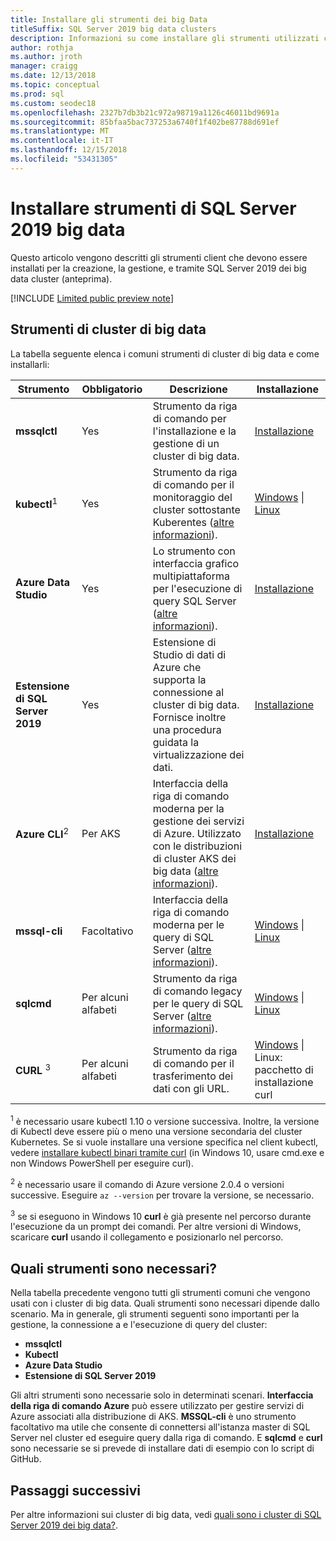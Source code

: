 ```yaml
---
title: Installare gli strumenti dei big Data
titleSuffix: SQL Server 2019 big data clusters
description: Informazioni su come installare gli strumenti utilizzati con i cluster di big data di SQL Server 2019 (anteprima).
author: rothja
ms.author: jroth
manager: craigg
ms.date: 12/13/2018
ms.topic: conceptual
ms.prod: sql
ms.custom: seodec18
ms.openlocfilehash: 2327b7db3b21c972a98719a1126c46011bd9691a
ms.sourcegitcommit: 85bfaa5bac737253a6740f1f402be87788d691ef
ms.translationtype: MT
ms.contentlocale: it-IT
ms.lasthandoff: 12/15/2018
ms.locfileid: "53431305"
---
```

# <a name="install-sql-server-2019-big-data-tools"></a>Installare strumenti di SQL Server 2019 big data

Questo articolo vengono descritti gli strumenti client che devono essere installati per la creazione, la gestione, e tramite SQL Server 2019 dei big data cluster (anteprima).

[!INCLUDE [Limited public preview note](../includes/big-data-cluster-preview-note.md)]

## <a name="big-data-cluster-tools"></a>Strumenti di cluster di big data

La tabella seguente elenca i comuni strumenti di cluster di big data e come installarli:

| Strumento | Obbligatorio | Descrizione | Installazione |
|---|---|---|---|
| **mssqlctl** | Yes | Strumento da riga di comando per l'installazione e la gestione di un cluster di big data. | [Installazione](deploy-install-mssqlctl.md) |
| **kubectl**<sup>1</sup> | Yes | Strumento da riga di comando per il monitoraggio del cluster sottostante Kuberentes ([altre informazioni](https://kubernetes.io/docs/tasks/tools/install-kubectl/)). | [Windows](https://kubernetes.io/docs/tasks/tools/install-kubectl/#install-with-powershell-from-psgallery) \| [Linux](https://kubernetes.io/docs/tasks/tools/install-kubectl/#install-kubectl-binary-using-native-package-management) |
| **Azure Data Studio** | Yes | Lo strumento con interfaccia grafico multipiattaforma per l'esecuzione di query SQL Server ([altre informazioni](https://docs.microsoft.com/sql/azure-data-studio/what-is?view=sql-server-ver15)). | [Installazione](../azure-data-studio/download.md) |
| **Estensione di SQL Server 2019** | Yes | Estensione di Studio di dati di Azure che supporta la connessione al cluster di big data. Fornisce inoltre una procedura guidata la virtualizzazione dei dati. | [Installazione](../azure-data-studio/sql-server-2019-extension.md) |
| **Azure CLI**<sup>2</sup> | Per AKS | Interfaccia della riga di comando moderna per la gestione dei servizi di Azure. Utilizzato con le distribuzioni di cluster AKS dei big data ([altre informazioni](https://docs.microsoft.com/cli/azure/?view=azure-cli-latest)). | [Installazione](https://docs.microsoft.com/cli/azure/install-azure-cli?view=azure-cli-latest) |
| **mssql-cli** | Facoltativo | Interfaccia della riga di comando moderna per le query di SQL Server ([altre informazioni](https://github.com/dbcli/mssql-cli/blob/master/README.rst)). | [Windows](https://github.com/dbcli/mssql-cli/blob/master/doc/installation/windows.md) \| [Linux](https://github.com/dbcli/mssql-cli/blob/master/doc/installation/linux.md) |
| **sqlcmd** | Per alcuni alfabeti | Strumento da riga di comando legacy per le query di SQL Server ([altre informazioni](https://docs.microsoft.com/sql/tools/sqlcmd-utility?view=sql-server-ver15)). | [Windows](https://www.microsoft.com/download/details.aspx?id=36433) \| [Linux](../linux/sql-server-linux-setup-tools.md) |
| **CURL** <sup>3</sup> | Per alcuni alfabeti | Strumento da riga di comando per il trasferimento dei dati con gli URL. | [Windows](https://curl.haxx.se/windows/) \| Linux: pacchetto di installazione curl |

<sup>1</sup> è necessario usare kubectl 1.10 o versione successiva. Inoltre, la versione di Kubectl deve essere più o meno una versione secondaria del cluster Kubernetes. Se si vuole installare una versione specifica nel client kubectl, vedere [installare kubectl binari tramite curl](https://kubernetes.io/docs/tasks/tools/install-kubectl/#install-kubectl-binary-using-curl) (in Windows 10, usare cmd.exe e non Windows PowerShell per eseguire curl).

<sup>2</sup> è necessario usare il comando di Azure versione 2.0.4 o versioni successive. Eseguire `az --version` per trovare la versione, se necessario.

<sup>3</sup> se si eseguono in Windows 10 **curl** è già presente nel percorso durante l'esecuzione da un prompt dei comandi. Per altre versioni di Windows, scaricare **curl** usando il collegamento e posizionarlo nel percorso.

## <a name="which-tools-are-required"></a>Quali strumenti sono necessari?

Nella tabella precedente vengono tutti gli strumenti comuni che vengono usati con i cluster di big data. Quali strumenti sono necessari dipende dallo scenario. Ma in generale, gli strumenti seguenti sono importanti per la gestione, la connessione a e l'esecuzione di query del cluster:

- **mssqlctl**
- **Kubectl**
- **Azure Data Studio**
- **Estensione di SQL Server 2019**

Gli altri strumenti sono necessarie solo in determinati scenari. **Interfaccia della riga di comando Azure** può essere utilizzato per gestire servizi di Azure associati alla distribuzione di AKS. **MSSQL-cli** è uno strumento facoltativo ma utile che consente di connettersi all'istanza master di SQL Server nel cluster ed eseguire query dalla riga di comando. E **sqlcmd** e **curl** sono necessarie se si prevede di installare dati di esempio con lo script di GitHub.

## <a name="next-steps"></a>Passaggi successivi

Per altre informazioni sui cluster di big data, vedi [quali sono i cluster di SQL Server 2019 dei big data?](big-data-cluster-overview.md).
